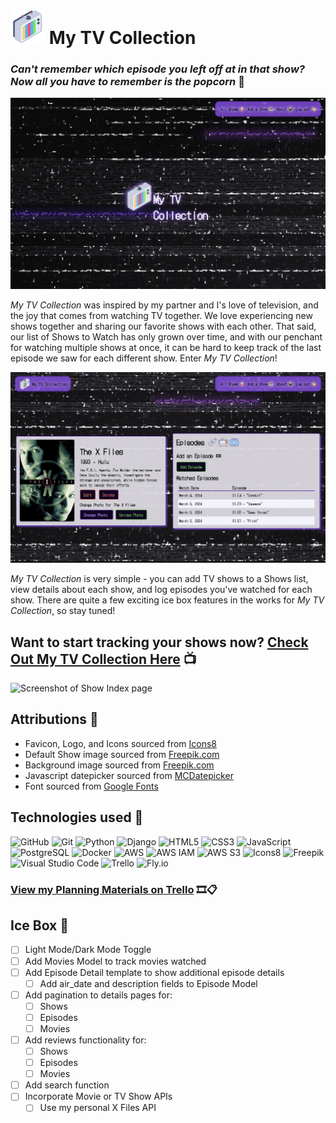 # ![Favicon/Logo](/main_app/static/images/retro-tv-favi.png) My TV Collection 

### _Can't remember which episode you left off at in that show? Now all you have to remember is the popcorn_ 🍿

![Screenshot of Landing page](/main_app/static/images/landing-page.jpg)

_My TV Collection_ was inspired by my partner and I's love of television, and the joy that comes from watching TV together. We love experiencing new shows together and sharing our favorite shows with each other. That said, our list of Shows to Watch has only grown over time, and with our penchant for watching multiple shows at once, it can be hard to keep track of the last episode we saw for each different show. Enter _My TV Collection_!

![Screenshot of Show Detail page](/main_app/static/images/show-detail.jpg)

_My TV Collection_ is very simple - you can add TV shows to a Shows list, view details about each show, and log episodes you've watched for each show. There are quite a few exciting ice box features in the works for _My TV Collection_, so stay tuned!

## Want to start tracking your shows now? [Check Out My TV Collection Here](https://nn-tv-collection.fly.dev/ "My TV Collection Deployment Link") 📺

![Screenshot of Show Index page](/main_app/static/images/show-index.png)

## Attributions 🎉
* Favicon, Logo, and Icons sourced from [Icons8](https://icons8.com/icon/VFsRvkbzMrQA/tv "Icons8")
* Default Show image sourced from [Freepik.com](https://www.freepik.com/free-vector/cute-astronaut-out-tv-space-cartoon-vector-icon-illustration-science-technology-icon-isolated_31416665.htm#fromView=search&page=1&position=27&uuid=0cfa2f33-154b-4f23-b321-6ea6c30c99a6 "Image by catalyststuff on Freepik")
* Background image sourced from [Freepik.com](https://www.freepik.com/free-vector/realistic-vhs-effect-background_36860829.htm#query=tv%20static&position=17&from_view=keyword&track=ais&uuid=91994610-f070-4100-9b8b-e7e4850a6962 "Image by Freepik")
* Javascript datepicker sourced from [MCDatepicker](https://mcdatepicker.netlify.app/ "MCDatepicker")
* Font sourced from [Google Fonts](https://fonts.google.com/specimen/DotGothic16 "Google Fonts")
<!-- * Other Logo sourced from [Freepik.com](https://www.freepik.com/free-vector/vintage-tv_763025.htm#fromView=search&page=1&position=0&uuid=26ddc5e4-3a8c-47b8-ae89-3e621b55c8e1 "Freepik") -->
<!-- * placeholder bullet -->

## Technologies used 🧰
![GitHub](https://img.shields.io/badge/github-%23121011.svg?style=for-the-badge&logo=github&logoColor=white)
![Git](https://img.shields.io/badge/git-%23F05033.svg?style=for-the-badge&logo=git&logoColor=white)
![Python](https://img.shields.io/badge/python-3670A0?style=for-the-badge&logo=python&logoColor=ffdd54)
![Django](https://img.shields.io/badge/django-%23092E20.svg?style=for-the-badge&logo=django&logoColor=white)
![HTML5](https://img.shields.io/badge/html5-%23E34F26.svg?style=for-the-badge&logo=html5&logoColor=white)
![CSS3](https://img.shields.io/badge/CSS3-1572B6.svg?style=for-the-badge&logo=CSS3&logoColor=white)
![JavaScript](https://img.shields.io/badge/JavaScript-F7DF1E.svg?style=for-the-badge&logo=JavaScript&logoColor=black)
![PostgreSQL](https://img.shields.io/badge/PostgreSQL-4169E1.svg?style=for-the-badge&logo=PostgreSQL&logoColor=white)
![Docker](https://img.shields.io/badge/Docker-2496ED.svg?style=for-the-badge&logo=Docker&logoColor=white)
![AWS](https://img.shields.io/badge/Amazon%20AWS-232F3E.svg?style=for-the-badge&logo=Amazon-AWS&logoColor=white)
![AWS IAM](https://img.shields.io/badge/Amazon%20Identity%20Access%20Management-DD344C.svg?style=for-the-badge&logo=Amazon-Identity-Access-Management&logoColor=white)
![AWS S3](https://img.shields.io/badge/Amazon%20S3-569A31.svg?style=for-the-badge&logo=Amazon-S3&logoColor=white)
![Icons8](https://img.shields.io/badge/Icons8-1FB141.svg?style=for-the-badge&logo=Icons8&logoColor=white)
![Freepik](https://img.shields.io/badge/Freepik-1273EB.svg?style=for-the-badge&logo=Freepik&logoColor=white)
![Visual Studio Code](https://img.shields.io/badge/VSCode-0078D4?style=for-the-badge&logo=visual%20studio%20code&logoColor=white)
![Trello](https://img.shields.io/badge/Trello-%23026AA7.svg?style=for-the-badge&logo=Trello&logoColor=white)
![Fly.io](https://img.shields.io/badge/Fly.io%20-%20purple)

### [View my Planning Materials on Trello](https://trello.com/b/CnJxzhxd/my-tv-collection "My TV Collection Trello Board") 🎞️📋

## Ice Box 🧊
- [ ] Light Mode/Dark Mode Toggle
- [ ] Add Movies Model to track movies watched
- [ ] Add Episode Detail template to show additional episode details
  - [ ] Add air_date and description fields to Episode Model
- [ ] Add pagination to details pages for:
  - [ ] Shows
  - [ ] Episodes
  - [ ] Movies
- [ ] Add reviews functionality for:
  - [ ] Shows
  - [ ] Episodes
  - [ ] Movies
- [ ] Add search function
- [ ] Incorporate Movie or TV Show APIs
  - [ ] Use my personal X Files API